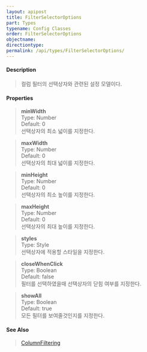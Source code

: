 ```yaml
---
layout: apipost
title: FilterSelectorOptions
part: Types
typename: Config Classes
order: FilterSelectorOptions
objectname: 
directiontype: 
permalink: /api/types/FilterSelectorOptions/
---
```


#### Description

> 컬럼 필터의 선택상자와 관련된 설정 모델이다.

#### Properties

> **minWidth**  
> Type: Number  
> Default: 0  
> 선택상자의 최소 넓이를 지정한다.  

> **maxWidth**  
> Type: Number  
> Default: 0  
> 선택상자의 최대 넓이를 지정한다.  

> **minHeight**  
> Type: Number  
> Default: 0  
> 선택상자의 최소 높이를 지정한다.  

> **maxHeight**  
> Type: Number  
> Default: 0  
> 선택상자의 최대 높이를 지정한다.  

> **styles**  
> Type: Style  
> 선택상자에 적용할 스타일을 지정한다.  

> **closeWhenClick**  
> Type: Boolean  
> Default: false  
> 필터를 선택하였을때 선택상자의 닫힘 여부를 지정한다.  

> **showAll**  
> Type: Boolean  
> Default: true  
> 모든 필텨를 보여줄것인지를 지정한다.  

#### See Also

> [ColumnFiltering](http://demo.realgrid.net/Demo/ColumnFiltering)




